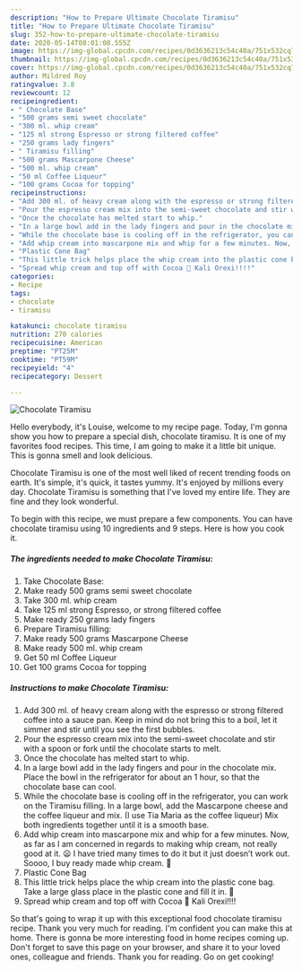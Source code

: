 ```yaml
---
description: "How to Prepare Ultimate Chocolate Tiramisu"
title: "How to Prepare Ultimate Chocolate Tiramisu"
slug: 352-how-to-prepare-ultimate-chocolate-tiramisu
date: 2020-05-14T08:01:08.555Z
image: https://img-global.cpcdn.com/recipes/0d3636213c54c40a/751x532cq70/chocolate-tiramisu-recipe-main-photo.jpg
thumbnail: https://img-global.cpcdn.com/recipes/0d3636213c54c40a/751x532cq70/chocolate-tiramisu-recipe-main-photo.jpg
cover: https://img-global.cpcdn.com/recipes/0d3636213c54c40a/751x532cq70/chocolate-tiramisu-recipe-main-photo.jpg
author: Mildred Roy
ratingvalue: 3.8
reviewcount: 12
recipeingredient:
- " Chocolate Base"
- "500 grams semi sweet chocolate"
- "300 ml. whip cream"
- "125 ml strong Espresso or strong filtered coffee"
- "250 grams lady fingers"
- " Tiramisu filling"
- "500 grams Mascarpone Cheese"
- "500 ml. whip cream"
- "50 ml Coffee Liqueur"
- "100 grams Cocoa for topping"
recipeinstructions:
- "Add 300 ml. of heavy cream along with the espresso or strong filtered coffee into a sauce pan. Keep in mind do not bring this to a boil, let it simmer and stir until you see the first bubbles."
- "Pour the espresso cream mix into the semi-sweet chocolate and stir with a spoon or fork until the chocolate starts to melt."
- "Once the chocolate has melted start to whip."
- "In a large bowl add in the lady fingers and pour in the chocolate mix. Place the bowl in the refrigerator for about an 1 hour, so that the chocolate base can cool."
- "While the chocolate base is cooling off in the refrigerator, you can work on the Tiramisu filling. In a large bowl, add the Mascarpone cheese and the coffee liqueur and mix. (I use Tia Maria as the coffee liqueur) Mix both ingredients together until it is a smooth base."
- "Add whip cream into mascarpone mix and whip for a few minutes. Now, as far as I am concerned in regards to making whip cream, not really good at it. 😦 I have tried many times to do it but it just doesn’t work out. Soooo, I buy ready made whip cream. 🙂"
- "Plastic Cone Bag"
- "This little trick helps place the whip cream into the plastic cone bag. Take a large glass place in the plastic cone and fill it in. 🙂"
- "Spread whip cream and top off with Cocoa 🙂 Kali Orexi!!!!"
categories:
- Recipe
tags:
- chocolate
- tiramisu

katakunci: chocolate tiramisu 
nutrition: 270 calories
recipecuisine: American
preptime: "PT25M"
cooktime: "PT59M"
recipeyield: "4"
recipecategory: Dessert

---
```



![Chocolate Tiramisu](https://img-global.cpcdn.com/recipes/0d3636213c54c40a/751x532cq70/chocolate-tiramisu-recipe-main-photo.jpg)

Hello everybody, it's Louise, welcome to my recipe page. Today, I'm gonna show you how to prepare a special dish, chocolate tiramisu. It is one of my favorites food recipes. This time, I am going to make it a little bit unique. This is gonna smell and look delicious.

Chocolate Tiramisu is one of the most well liked of recent trending foods on earth. It's simple, it's quick, it tastes yummy. It's enjoyed by millions every day. Chocolate Tiramisu is something that I've loved my entire life. They are fine and they look wonderful.




To begin with this recipe, we must prepare a few components. You can have chocolate tiramisu using 10 ingredients and 9 steps. Here is how you cook it.

<!--inarticleads1-->

##### The ingredients needed to make Chocolate Tiramisu:

1. Take  Chocolate Base:
1. Make ready 500 grams semi sweet chocolate
1. Take 300 ml. whip cream
1. Take 125 ml strong Espresso, or strong filtered coffee
1. Make ready 250 grams lady fingers
1. Prepare  Tiramisu filling:
1. Make ready 500 grams Mascarpone Cheese
1. Make ready 500 ml. whip cream
1. Get 50 ml Coffee Liqueur
1. Get 100 grams Cocoa for topping




<!--inarticleads2-->

##### Instructions to make Chocolate Tiramisu:

1. Add 300 ml. of heavy cream along with the espresso or strong filtered coffee into a sauce pan. Keep in mind do not bring this to a boil, let it simmer and stir until you see the first bubbles.
1. Pour the espresso cream mix into the semi-sweet chocolate and stir with a spoon or fork until the chocolate starts to melt.
1. Once the chocolate has melted start to whip.
1. In a large bowl add in the lady fingers and pour in the chocolate mix. Place the bowl in the refrigerator for about an 1 hour, so that the chocolate base can cool.
1. While the chocolate base is cooling off in the refrigerator, you can work on the Tiramisu filling. In a large bowl, add the Mascarpone cheese and the coffee liqueur and mix. (I use Tia Maria as the coffee liqueur) Mix both ingredients together until it is a smooth base.
1. Add whip cream into mascarpone mix and whip for a few minutes. Now, as far as I am concerned in regards to making whip cream, not really good at it. 😦 I have tried many times to do it but it just doesn’t work out. Soooo, I buy ready made whip cream. 🙂
1. Plastic Cone Bag
1. This little trick helps place the whip cream into the plastic cone bag. Take a large glass place in the plastic cone and fill it in. 🙂
1. Spread whip cream and top off with Cocoa 🙂 Kali Orexi!!!!




So that's going to wrap it up with this exceptional food chocolate tiramisu recipe. Thank you very much for reading. I'm confident you can make this at home. There is gonna be more interesting food in home recipes coming up. Don't forget to save this page on your browser, and share it to your loved ones, colleague and friends. Thank you for reading. Go on get cooking!
